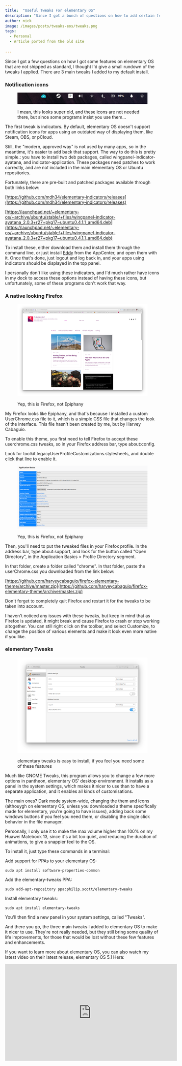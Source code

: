 ```yaml
---
title:  "Useful Tweaks For elementary OS"
description: "Since I got a bunch of questions on how to add certain features to elementary OS, here are some easy, useful tweaks you can apply."
author: nick
image: /images/posts/tweaks-eos/tweaks.png
tags:
  - Personal
  - Article ported from the old site

---
```

Since I got a few questions on how I got some features on elementary OS that are not shipped as standard, I thought I'd give a small rundown of the tweaks I applied. There are 3 main tweaks I added to my default install.


### Notification icons
<figure markdown="1">

![Notification Tray](/images/posts/tweaks-eos/notifs.png)

<figcaption>I mean, this looks super old, and these icons are not needed there, but since some programs insist you use them...</figcaption>
</figure>

The first tweak is indicators. By default, elementary OS doesn't support notification icons for apps using an outdated way of displaying them, like Steam, OBS, or pCloud. 

Still, the "modern, approved way" is not used by many apps, so in the meantime, it's easier to add back that support. The way to do this is pretty simple.: you have to install two deb packages, called wingpanel-indicator-ayatana, and indicator-application. These packages need patches to work correctly, and are not included in the main elementary OS or Ubuntu repositories. 

Fortunately, there are pre-built and patched packages available through both links below:

[https://github.com/mdh34/elementary-indicators/releases](https://github.com/mdh34/elementary-indicators/releases)

[https://launchpad.net/~elementary-os/+archive/ubuntu/stable/+files/wingpanel-indicator-ayatana_2.0.3+r27+pkg17~ubuntu0.4.1.1_amd64.deb](https://launchpad.net/~elementary-os/+archive/ubuntu/stable/+files/wingpanel-indicator-ayatana_2.0.3+r27+pkg17~ubuntu0.4.1.1_amd64.deb)

To install these, either download them and install them through the command line, or just install [Eddy](https://appcenter.elementary.io/com.github.donadigo.eddy/) from the AppCenter, and open them with it. Once that's done, just logout and log back in, and your apps using indicators should be displayed in the top panel.

I personally don't like using these indicators, and I'd much rather have icons in my dock to access these options instead of having these icons, but unfortunately, some of these programs don't work that way.

### A native looking Firefox
<figure markdown="1">

![Firefox](/images/posts/tweaks-eos/firefox.png)

<figcaption>Yep, this is Firefox, not Epiphany</figcaption>
</figure>

My Firefox looks like Epiphany, and that's because I installed a custom UserChrome.css file to it, which is a simple CSS file that changes the look of the interface. This file hasn't been created by me, but by Harvey Cabaguio.

To enable this theme, you first need to tell Firefox to accept these userchrome.css tweaks, so in your Firefox address bar, type about:config.

Look for toolkit.legacyUserProfileCustomizations.stylesheets, and double click that line to enable it.

<figure markdown="1">

![Firefox Profile](/images/posts/tweaks-eos/firefoxprofile.png)

<figcaption>Yep, this is Firefox, not Epiphany</figcaption>
</figure>


Then, you'll need to put the tweaked files in your Firefox profile. In the address bar, type about:support, and look for the button called "Open Directory", in the Application Basics > Profile Directory segment.

In that folder, create a folder called "chrome". In that folder, paste the userChrome.css you downloaded from the link below:

[https://github.com/harveycabaguio/firefox-elementary-theme/archive/master.zip](https://github.com/harveycabaguio/firefox-elementary-theme/archive/master.zip)

Don't forget to completely quit Firefox and restart it for the tweaks to be taken into account.

I haven't noticed any issues with these tweaks, but keep in mind that as Firefox is updated, it might break and cause Firefox to crash or stop working altogether. You can still right click on the toolbar, and select Customize, to change the position of various elements and make it look even more native if you like.

### elementary Tweaks
<figure markdown="1">

![elementary Tweaks](/images/posts/tweaks-eos/elementary-tweaks.png)

<figcaption>elementary tweaks is easy to install, if you feel you need some of these features </figcaption>
</figure>

Much like GNOME Tweaks, this program allows you to change a few more options in pantheon, elementary OS' desktop environment. It installs as a panel in the system settings, which makes it nicer to use than to have a separate application, and it enables all kinds of customisations.

The main ones? Dark mode system-wide, changing the them and icons (althouygh on elementary OS, unless you downloaded a theme specifically made for elementary, you're going to have issues), adding back some windows buttons if you feel you need them, or disabling the single click behavior in the file manager.

Personally, I only use it to make the max volume higher than 100% on my Huawei Matebook 13, since it's a bit too quiet, and reducing the duration of animations, to give a snappier feel to the OS.

To install it, just type these commands in a terminal:

Add support for PPAs to your elementary OS:

    sudo apt install software-properties-common


Add the elementary-tweaks PPA:

    sudo add-apt-repository ppa:philip.scott/elementary-tweaks


Install elementary tweaks:

    sudo apt install elementary-tweaks


You'll then find a new panel in your system settings, called "Tweaks".


And there you go, the three main tweaks I added to elementary OS to make it nicer to use. They're not really needed, but they still bring some quality of life improvements, for those that would be lost without these few features and enhancements.

If you want to learn more about elementary OS, you can also watch my latest video on their latest release, elementary OS 5.1 Hera:

<p align="center" ><iframe width="560" height="315" src="https://www.youtube.com/embed/rpjyCeUhQlM" frameborder="0" allow="accelerometer; autoplay; encrypted-media; gyroscope; picture-in-picture" allowfullscreen></iframe></p>


